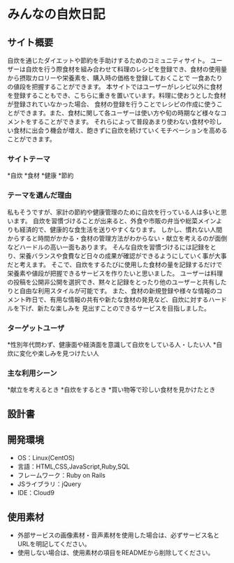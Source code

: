 # みんなの自炊日記

## サイト概要
  自炊を通じたダイエットや節約を手助けするためのコミュニティサイト。
  ユーザーは自炊を行う際食材を組み合わせて料理のレシピを登録でき、食材の使用量から摂取カロリーや栄養素を、購入時の価格を登録しておくことで
  一食あたりの値段を把握することができます。
  本サイトではユーザーがレシピ以外に食材を登録することもでき、こちらに重きを置いています。料理に使おうとした食材が登録されていなかった場合、
  食材の登録を行うことでレシピの作成に使うことができます。また、食材に関して各ユーザーは使い方や旬の時期など様々なコメントをすることができます。
  それらによって普段あまり使わない食材や珍しい食材に出会う機会が増え、飽きずに自炊を続けていくモチベーションを高めることができます。

### サイトテーマ
*自炊
*食材
*健康
*節約

### テーマを選んだ理由
私もそうですが、家計の節約や健康管理のために自炊を行っている人は多いと思います。
自炊を習慣づけることが出来ると、外食や市販の弁当や総菜メインよりも経済的で、健康的な食生活を送りやすくなります。
しかし、慣れない人間からすると時間がかかる・食材の管理方法がわからない・献立を考えるのが面倒などハードルの高い一面もあります。
そんな自炊を習慣づけるには記録をとり、栄養バランスや食費など日々の成果が確認ができるようにしていく事が大事だと考えます。
そこで、自炊をするたびに使用した食材の量を記録するだけで栄養素や値段が把握できるサービスを作りたいと思いました。
ユーザーは料理の投稿を公開非公開を選択でき、黙々と記録をとったり他のユーザーと共有したりと自由な利用スタイルが可能です。
また、食材の新規登録や様々な情報のコメント昨日で、有用な情報の共有や新たな食材の発見など、自炊に対するハードルを下げ、新たな楽しみを
見出すことのできるサービスを目指しました。

### ターゲットユーザ
*性別年代問わず、健康面や経済面を意識して自炊をしている人・したい人
*自炊に変化や楽しみを見つけたい人

### 主な利用シーン
*献立を考えるとき
*自炊をするとき
*買い物等で珍しい食材を見かけたとき

## 設計書


## 開発環境
- OS：Linux(CentOS)
- 言語：HTML,CSS,JavaScript,Ruby,SQL
- フレームワーク：Ruby on Rails
- JSライブラリ：jQuery
- IDE：Cloud9

## 使用素材
- 外部サービスの画像素材・音声素材を使用した場合は、必ずサービス名とURLを明記してください。
- 使用しない場合は、使用素材の項目をREADMEから削除してください。
